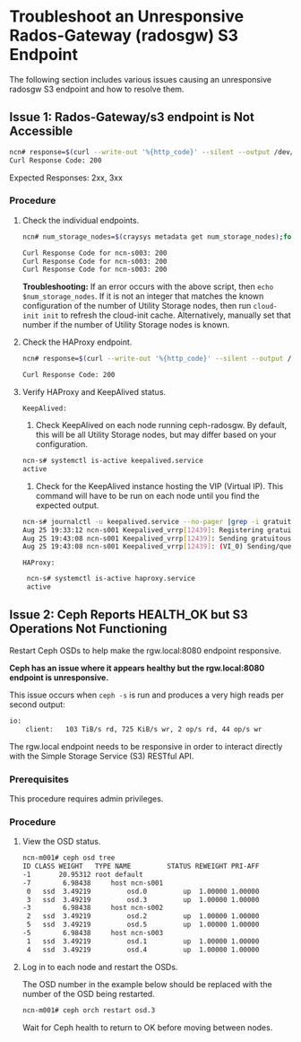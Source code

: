 # Troubleshoot an Unresponsive Rados-Gateway (radosgw) S3 Endpoint

The following section includes various issues causing an unresponsive radosgw S3 endpoint and how to resolve them.

## Issue 1: Rados-Gateway/s3 endpoint is Not Accessible

```bash
ncn# response=$(curl --write-out '%{http_code}' --silent --output /dev/null http://rgw-vip)|echo "Curl Response Code: $response"
Curl Response Code: 200
```

Expected Responses: 2xx, 3xx

### Procedure

1. Check the individual endpoints.

   ```bash
   ncn# num_storage_nodes=$(craysys metadata get num_storage_nodes);for node_num in $(seq 1 "$num_storage_nodes"); do nodename=$(printf "ncn-s%03d" "$node_num");  response=$(curl --write-out '%{http_code}' --silent --output /dev/null http://$nodename:8080); echo "Curl Response Code for ncn-s00$endpoint: $response"; done

   Curl Response Code for ncn-s003: 200
   Curl Response Code for ncn-s003: 200
   Curl Response Code for ncn-s003: 200
   ```

   **Troubleshooting:** If an error occurs with the above script, then `echo $num_storage_nodes`. If it is not an integer that matches the known configuration of the number of Utility Storage nodes, then run `cloud-init init` to refresh the cloud-init cache. Alternatively, manually set that number if the number of Utility Storage nodes is known.

2. Check the HAProxy endpoint.

   ```bash
   ncn# response=$(curl --write-out '%{http_code}' --silent --output /dev/null http://rgw-vip)|echo "Curl Response Code: $response"

   Curl Response Code: 200
   ```

3. Verify HAProxy and KeepAlived status.

   `KeepAlived:`

   1. Check KeepAlived on each node running ceph-radosgw. By default, this will be all Utility Storage nodes, but may differ based on your configuration.

   ```bash
   ncn-s# systemctl is-active keepalived.service
   active
   ```

   1. Check for the KeepAlived instance hosting the VIP (Virtual IP). This command will have to be run on each node until you find the expected output.

    ```bash
    ncn-s# journalctl -u keepalived.service --no-pager |grep -i gratuitous
    Aug 25 19:33:12 ncn-s001 Keepalived_vrrp[12439]: Registering gratuitous ARP shared channel
    Aug 25 19:43:08 ncn-s001 Keepalived_vrrp[12439]: Sending gratuitous ARP on vlan002 for 10.252.1.3
    Aug 25 19:43:08 ncn-s001 Keepalived_vrrp[12439]: (VI_0) Sending/queueing gratuitous ARPs on vlan002 for 10.252.1.3
    ```

   `HAProxy:`

   ```bash
    ncn-s# systemctl is-active haproxy.service
    active
   ```

## Issue 2: Ceph Reports HEALTH_OK but S3 Operations Not Functioning

Restart Ceph OSDs to help make the rgw.local:8080 endpoint responsive.

**Ceph has an issue where it appears healthy but the rgw.local:8080 endpoint is unresponsive.**

This issue occurs when `ceph -s` is run and produces a very high reads per second output:

```bash
io:
    client:   103 TiB/s rd, 725 KiB/s wr, 2 op/s rd, 44 op/s wr
```

The rgw.local endpoint needs to be responsive in order to interact directly with the Simple Storage Service \(S3\) RESTful API.

### Prerequisites

This procedure requires admin privileges.

### Procedure

1. View the OSD status.

    ```bash
    ncn-m001# ceph osd tree
    ID CLASS WEIGHT   TYPE NAME         STATUS REWEIGHT PRI-AFF
    -1       20.95312 root default
    -7        6.98438     host ncn-s001
     0   ssd  3.49219         osd.0         up  1.00000 1.00000
     3   ssd  3.49219         osd.3         up  1.00000 1.00000
    -3        6.98438     host ncn-s002
     2   ssd  3.49219         osd.2         up  1.00000 1.00000
     5   ssd  3.49219         osd.5         up  1.00000 1.00000
    -5        6.98438     host ncn-s003
     1   ssd  3.49219         osd.1         up  1.00000 1.00000
     4   ssd  3.49219         osd.4         up  1.00000 1.00000

    ```

1. Log in to each node and restart the OSDs.

    The OSD number in the example below should be replaced with the number of the OSD being restarted.

    ```bash
    ncn-m001# ceph orch restart osd.3
    ```

    Wait for Ceph health to return to OK before moving between nodes.

    